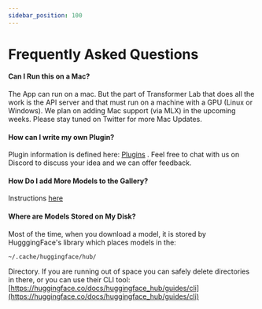 ```yaml
---
sidebar_position: 100
---
```


# Frequently Asked Questions

#### Can I Run this on a Mac?

The App can run on a mac. But the part of Transformer Lab that does all the work is the API server and that must run on a machine with a GPU (Linux or Windows). We plan on adding Mac support (via MLX) in the upcoming weeks. Please stay tuned on Twitter for more Mac Updates.

#### How can I write my own Plugin?

Plugin information is defined here: [Plugins](./advanced/plugins.md) . Feel free to chat with us on Discord to discuss your idea and we can offer feedback.

#### How Do I add More Models to the Gallery?

Instructions [here](https://github.com/transformerlab/galleries)

#### Where are Models Stored on My Disk?

Most of the time, when you download a model, it is stored by HugggingFace's library which places models in the:

`~/.cache/huggingface/hub/`

Directory. If you are running out of space you can safely delete directories in there, or you can use their CLI tool: [https://huggingface.co/docs/huggingface_hub/guides/cli](https://huggingface.co/docs/huggingface_hub/guides/cli)
